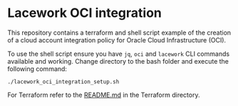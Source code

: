 # Lacework OCI integration

This repository contains a terraform and shell script example of the creation of a cloud account integration policy for Oracle Cloud Infrastructure (OCI).

To use the shell script ensure you have `jq`, `oci` and `lacework` CLI commands available and working. Change directory to the bash folder and execute the following command:
```
./lacework_oci_integration_setup.sh
```

For Terraform refer to the [README.md](./terraform/README.md) in the Terraform directory.
